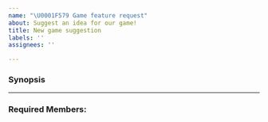 ```yaml
---
name: "\U0001F579 Game feature request"
about: Suggest an idea for our game!
title: New game suggestion
labels: ''
assignees: ''

---
```


### Synopsis
<!-- Use this place to explain what needs to be done-->

<hr>

### Required Members:

<!-- Use this place to tag the team member/s that are responsible for the task -->
